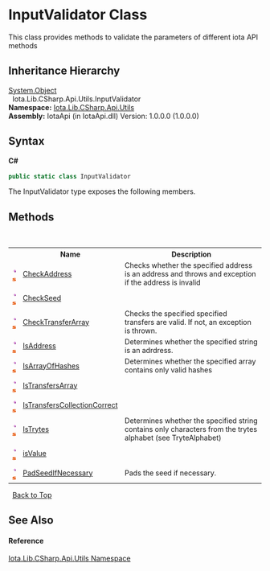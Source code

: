 # InputValidator Class
 

This class provides methods to validate the parameters of different iota API methods


## Inheritance Hierarchy
<a href="http://msdn2.microsoft.com/en-us/library/e5kfa45b" target="_blank">System.Object</a><br />&nbsp;&nbsp;Iota.Lib.CSharp.Api.Utils.InputValidator<br />
**Namespace:**&nbsp;<a href="N_Iota_Lib_CSharp_Api_Utils">Iota.Lib.CSharp.Api.Utils</a><br />**Assembly:**&nbsp;IotaApi (in IotaApi.dll) Version: 1.0.0.0 (1.0.0.0)

## Syntax

**C#**<br />
``` C#
public static class InputValidator
```

The InputValidator type exposes the following members.


## Methods
&nbsp;<table><tr><th></th><th>Name</th><th>Description</th></tr><tr><td>![Public method](media/pubmethod.gif "Public method")![Static member](media/static.gif "Static member")</td><td><a href="M_Iota_Lib_CSharp_Api_Utils_InputValidator_CheckAddress">CheckAddress</a></td><td>
Checks whether the specified address is an address and throws and exception if the address is invalid</td></tr><tr><td>![Public method](media/pubmethod.gif "Public method")![Static member](media/static.gif "Static member")</td><td><a href="M_Iota_Lib_CSharp_Api_Utils_InputValidator_CheckSeed">CheckSeed</a></td><td /></tr><tr><td>![Public method](media/pubmethod.gif "Public method")![Static member](media/static.gif "Static member")</td><td><a href="M_Iota_Lib_CSharp_Api_Utils_InputValidator_CheckTransferArray">CheckTransferArray</a></td><td>
Checks the specified specified transfers are valid. If not, an exception is thrown.</td></tr><tr><td>![Public method](media/pubmethod.gif "Public method")![Static member](media/static.gif "Static member")</td><td><a href="M_Iota_Lib_CSharp_Api_Utils_InputValidator_IsAddress">IsAddress</a></td><td>
Determines whether the specified string is an adrdress.</td></tr><tr><td>![Public method](media/pubmethod.gif "Public method")![Static member](media/static.gif "Static member")</td><td><a href="M_Iota_Lib_CSharp_Api_Utils_InputValidator_IsArrayOfHashes">IsArrayOfHashes</a></td><td>
Determines whether the specified array contains only valid hashes</td></tr><tr><td>![Public method](media/pubmethod.gif "Public method")![Static member](media/static.gif "Static member")</td><td><a href="M_Iota_Lib_CSharp_Api_Utils_InputValidator_IsTransfersArray">IsTransfersArray</a></td><td /></tr><tr><td>![Public method](media/pubmethod.gif "Public method")![Static member](media/static.gif "Static member")</td><td><a href="M_Iota_Lib_CSharp_Api_Utils_InputValidator_IsTransfersCollectionCorrect">IsTransfersCollectionCorrect</a></td><td /></tr><tr><td>![Public method](media/pubmethod.gif "Public method")![Static member](media/static.gif "Static member")</td><td><a href="M_Iota_Lib_CSharp_Api_Utils_InputValidator_IsTrytes">IsTrytes</a></td><td>
Determines whether the specified string contains only characters from the trytes alphabet (see TryteAlphabet)</td></tr><tr><td>![Public method](media/pubmethod.gif "Public method")![Static member](media/static.gif "Static member")</td><td><a href="M_Iota_Lib_CSharp_Api_Utils_InputValidator_isValue">isValue</a></td><td /></tr><tr><td>![Public method](media/pubmethod.gif "Public method")![Static member](media/static.gif "Static member")</td><td><a href="M_Iota_Lib_CSharp_Api_Utils_InputValidator_PadSeedIfNecessary">PadSeedIfNecessary</a></td><td>
Pads the seed if necessary.</td></tr></table>&nbsp;
<a href="#inputvalidator-class">Back to Top</a>

## See Also


#### Reference
<a href="N_Iota_Lib_CSharp_Api_Utils">Iota.Lib.CSharp.Api.Utils Namespace</a><br />